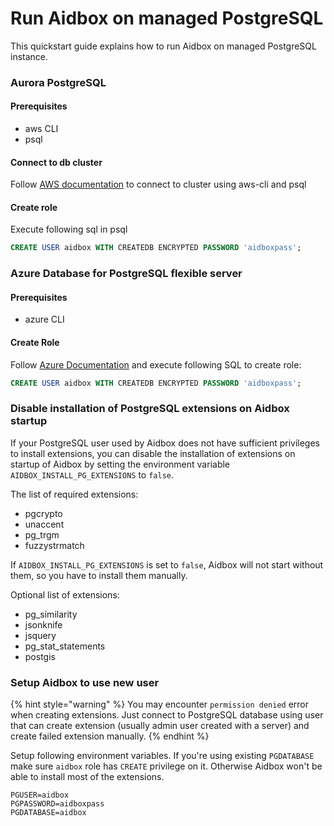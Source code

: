 # Run Aidbox on managed PostgreSQL

This quickstart guide explains how to run Aidbox on managed PostgreSQL instance.

### Aurora PostgreSQL

#### Prerequisites

* aws CLI
* psql

#### Connect to db cluster

Follow [AWS documentation](https://docs.aws.amazon.com/AmazonRDS/latest/AuroraUserGuide/UsingWithRDS.IAMDBAuth.Connecting.AWSCLI.PostgreSQL.html) to connect to cluster using aws-cli and psql

#### Create role

Execute following sql in psql

```sql
CREATE USER aidbox WITH CREATEDB ENCRYPTED PASSWORD 'aidboxpass';
```

### Azure Database for PostgreSQL flexible server

#### Prerequisites

* azure CLI

#### Create Role

Follow [Azure Documentation](https://learn.microsoft.com/en-us/azure/postgresql/flexible-server/connect-azure-cli) and execute following SQL to create role:

```sql
CREATE USER aidbox WITH CREATEDB ENCRYPTED PASSWORD 'aidboxpass';
```

### Disable installation of PostgreSQL extensions on Aidbox startup&#x20;

If your PostgreSQL user used by Aidbox does not have sufficient privileges to install extensions, you can disable the installation of extensions on startup of Aidbox by setting the environment variable `AIDBOX_INSTALL_PG_EXTENSIONS` to `false`.&#x20;

The list of required extensions:&#x20;

* pgcrypto&#x20;
* unaccent
* &#x20;pg\_trgm
* &#x20;fuzzystrmatch

If `AIDBOX_INSTALL_PG_EXTENSIONS` is set to `false`, Aidbox will not start without them, so you have to install them manually.&#x20;

Optional list of extensions:&#x20;

* pg\_similarity
* &#x20;jsonknife
* &#x20;jsquery
* &#x20;pg\_stat\_statements
* &#x20;postgis

### Setup Aidbox to use new user

{% hint style="warning" %}
You may encounter `permission denied` error when creating extensions. Just connect to PostgreSQL database using user that can create extension (usually admin user created with a server) and create failed extension manually.
{% endhint %}

Setup following environment variables. If you're using existing `PGDATABASE` make sure `aidbox` role has `CREATE` privilege on it. Otherwise Aidbox won't be able to install most of the extensions.

```shell
PGUSER=aidbox
PGPASSWORD=aidboxpass
PGDATABASE=aidbox
```
